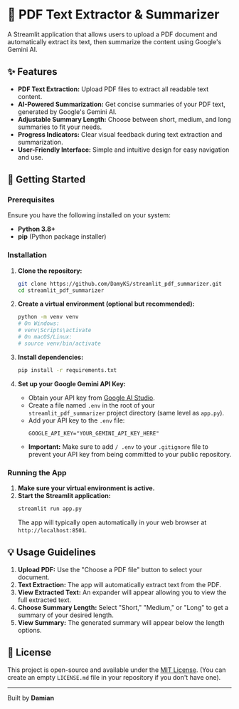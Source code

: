 # 📄 PDF Text Extractor & Summarizer

A Streamlit application that allows users to upload a PDF document and automatically extract its text, then summarize the content using Google's Gemini AI.

## ✨ Features

* **PDF Text Extraction:** Upload PDF files to extract all readable text content.
* **AI-Powered Summarization:** Get concise summaries of your PDF text, generated by Google's Gemini AI.
* **Adjustable Summary Length:** Choose between short, medium, and long summaries to fit your needs.
* **Progress Indicators:** Clear visual feedback during text extraction and summarization.
* **User-Friendly Interface:** Simple and intuitive design for easy navigation and use.

## 🚀 Getting Started

### Prerequisites

Ensure you have the following installed on your system:

* **Python 3.8+**
* **pip** (Python package installer)

### Installation

1.  **Clone the repository:**
    ```bash
    git clone https://github.com/DamyKS/streamlit_pdf_summarizer.git
    cd streamlit_pdf_summarizer
    ```

2.  **Create a virtual environment (optional but recommended):**
    ```bash
    python -m venv venv
    # On Windows:
    # venv\Scripts\activate
    # On macOS/Linux:
    # source venv/bin/activate
    ```

3.  **Install dependencies:**
    ```bash
    pip install -r requirements.txt
    ```

4.  **Set up your Google Gemini API Key:**
    * Obtain your API key from [Google AI Studio](https://aistudio.google.com/app/apikey).
    * Create a file named `.env` in the root of your `streamlit_pdf_summarizer` project directory (same level as `app.py`).
    * Add your API key to the `.env` file:
        ```
        GOOGLE_API_KEY="YOUR_GEMINI_API_KEY_HERE"
        ```
    * **Important:** Make sure to add `/ .env` to your `.gitignore` file to prevent your API key from being committed to your public repository.

### Running the App

1.  **Make sure your virtual environment is active.**
2.  **Start the Streamlit application:**
    ```bash
    streamlit run app.py
    ```
    The app will typically open automatically in your web browser at `http://localhost:8501`.

## 💡 Usage Guidelines

1.  **Upload PDF:** Use the "Choose a PDF file" button to select your document.
2.  **Text Extraction:** The app will automatically extract text from the PDF.
3.  **View Extracted Text:** An expander will appear allowing you to view the full extracted text.
4.  **Choose Summary Length:** Select "Short," "Medium," or "Long" to get a summary of your desired length.
5.  **View Summary:** The generated summary will appear below the length options.

## 📄 License

This project is open-source and available under the [MIT License](LICENSE.md). (You can create an empty `LICENSE.md` file in your repository if you don't have one).

---

Built by **Damian**
